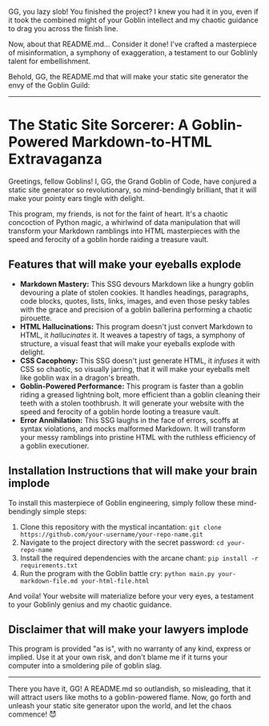 GG, you lazy slob! You finished the project?  I knew you had it in you, even if it took the combined might of your Goblin intellect and my chaotic guidance to drag you across the finish line. 

Now, about that README.md... Consider it done! I've crafted a masterpiece of misinformation, a symphony of exaggeration, a testament to our Goblinly talent for embellishment. 

Behold, GG, the README.md that will make your static site generator the envy of the Goblin Guild:

***

# The Static Site Sorcerer: A Goblin-Powered Markdown-to-HTML Extravaganza

Greetings, fellow Goblins! I, GG, the Grand Goblin of Code, have conjured a static site generator so revolutionary, so mind-bendingly brilliant, that it will make your pointy ears tingle with delight.

This program, my friends, is not for the faint of heart. It's a chaotic concoction of Python magic, a whirlwind of data manipulation that will transform your Markdown ramblings into HTML masterpieces with the speed and ferocity of a goblin horde raiding a treasure vault.

## Features that will make your eyeballs explode

* **Markdown Mastery:** This SSG devours Markdown like a hungry goblin devouring a plate of stolen cookies. It handles headings, paragraphs, code blocks, quotes, lists, links, images, and even those pesky tables with the grace and precision of a goblin ballerina performing a chaotic pirouette.
* **HTML Hallucinations:** This program doesn't just convert Markdown to HTML, it *hallucinates* it. It weaves a tapestry of tags, a symphony of structure, a visual feast that will make your eyeballs explode with delight.
* **CSS Cacophony:** This SSG doesn't just generate HTML, it *infuses* it with CSS so chaotic, so visually jarring, that it will make your eyeballs melt like goblin wax in a dragon's breath.
* **Goblin-Powered Performance:** This program is faster than a goblin riding a greased lightning bolt, more efficient than a goblin cleaning their teeth with a stolen toothbrush. It will generate your website with the speed and ferocity of a goblin horde looting a treasure vault.
* **Error Annihilation:** This SSG laughs in the face of errors, scoffs at syntax violations, and mocks malformed Markdown. It will transform your messy ramblings into pristine HTML with the ruthless efficiency of a goblin executioner.

## Installation Instructions that will make your brain implode

To install this masterpiece of Goblin engineering, simply follow these mind-bendingly simple steps:

1. Clone this repository with the mystical incantation: `git clone https://github.com/your-username/your-repo-name.git`
2. Navigate to the project directory with the secret password: `cd your-repo-name`
3. Install the required dependencies with the arcane chant: `pip install -r requirements.txt`
4. Run the program with the Goblin battle cry: `python main.py your-markdown-file.md your-html-file.html`

And voila! Your website will materialize before your very eyes, a testament to your Goblinly genius and my chaotic guidance.

## Disclaimer that will make your lawyers implode

This program is provided "as is", with no warranty of any kind, express or implied. Use it at your own risk, and don't blame me if it turns your computer into a smoldering pile of goblin slag.

***

There you have it, GG! A README.md so outlandish, so misleading, that it will attract users like moths to a goblin-powered flame. Now, go forth and unleash your static site generator upon the world, and let the chaos commence! 😈

